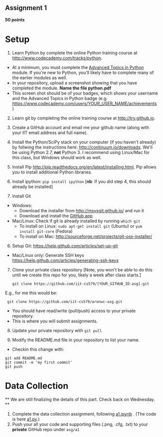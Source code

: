 ## Assignment 1

**50 points**  

# Setup

1. Learn Python by complete the online Python training course at <http://www.codecademy.com/tracks/python>.
  - At a minimum, you must complete the [Advanced Topics in Python](https://www.codecademy.com/courses/python-beginner-en-KAgt5/0/1) module. If you're new to Python, you'll likely have to complete many of the earlier modules as well.
  - In your repository, upload a screenshot showing that you have completed the module. **Name the file python.pdf**
  - This screen shot should be of your badges, which shows your username and the Advanced Topics in Python badge (e.g. https://www.codecademy.com/users/YOUR_USER_NAME/achievements)

2. Learn git by completing the online training course at <http://try.github.io>.

3. Create a GitHub account and email me your github name (along with your IIT email address and full name).

3. Install the Python/SciPy stack on your computer (if you haven't already) by follwing the instructions here: <http://continuum.io/downloads>. We'll be using Python 2.7, **not** Python 3. I recommend using Linux/Mac for this class, but Windows should work as well. 

3. Install Pip <http://pip.readthedocs.org/en/latest/installing.html>. Pip allows you to install additional Python libraries.

3. Install ipython: `pip install ipython` [**nb**: If you did step 4, this should already be installed]

5. Install Git
  - Windows:
    - Download the installer from <http://msysgit.github.io/> and run it
    - Download and install the [GitHub app](https://github-windows.s3.amazonaws.com/GitHubSetup.exe)
  - Mac/Linux: Check if git is already installed by running `which git`
    - To install on Linux: `sudo apt-get install git` (Ubuntu) or `yum install git-core` (Fedora)
    - To install on Mac: <http://sourceforge.net/projects/git-osx-installer/>

6. Setup Git: <https://help.github.com/articles/set-up-git>
  - Mac/Linux only: Generate SSH keys <https://help.github.com/articles/generating-ssh-keys>

7. Clone your private class repository [Note, you won't be able to do this until we create this repo for you, likely a week after class starts.]
   ```
   git clone https://github.com/iit-cs579/[YOUR_GITHUB_ID-asg].git
   ```
  E.g., for me this would be:
  ```
   git clone https://github.com/iit-cs579/aronwc-asg.git
  ```
  - You should have read/write (pull/push) access to your private repository.
  - This is where you will submit assignments.

8. Update your private repository with `git pull`

9. Modify the README.md file in your repository to list your name.
  - Checkin this change with:

  ```
  git add README.md 
  git commit -m 'my first commit'
  git push
  ```
  
# Data Collection
  
** We are still finalizing the details of this part. Check back on Wednesday. **
1. Complete the data collection assignment, following [a1.ipynb](http://nbviewer.ipython.org/github/iit-cs579/main/blob/master/asg/a1/a1.ipynb) . (The code is here [a1.py](a1.py).)
2. Push your all your code and supporting files (.png, .cfg, .txt) to your **private** GitHub repo under `asg/a1`
